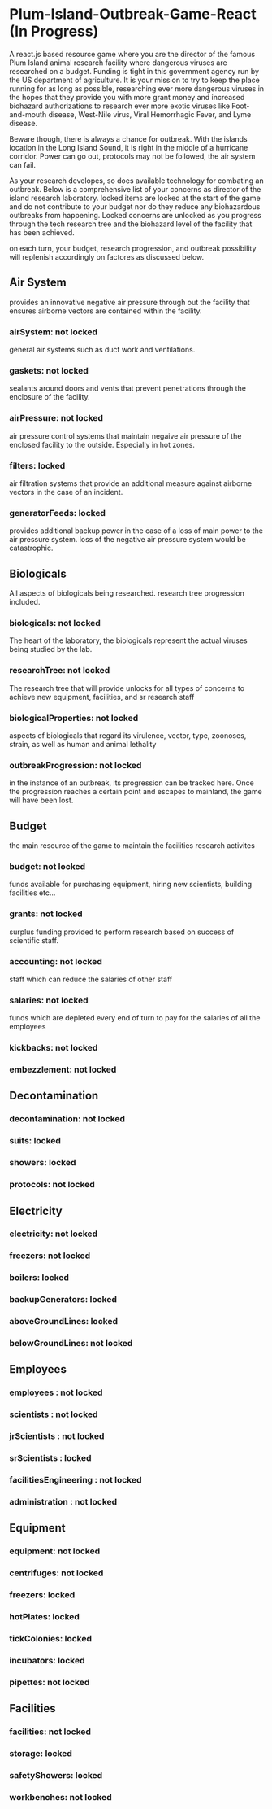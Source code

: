 # Plum-Island-Outbreak-Game-React (In Progress)

A react.js based resource game where you are the director of the famous Plum Island animal research facility where
dangerous viruses are researched on a budget. Funding is tight in this government agency run by the US department of agriculture.
It is your mission to try to keep the place running for as long as possible, researching ever more dangerous viruses in the hopes
that they provide you with more grant money and increased biohazard authorizations to research ever more exotic viruses like Foot-and-mouth
disease, West-Nile virus, Viral Hemorrhagic Fever, and Lyme disease.

Beware though, there is always a chance for outbreak. With the islands location in the Long Island Sound, it is right in the middle 
of a hurricane corridor. Power can go out, protocols may not be followed, the air system can fail.

As your research developes, so does available technology for combating an outbreak. Below is a comprehensive list of your concerns as
director of the island research laboratory. locked items are locked at the start of the game and do not contribute to your budget
nor do they reduce any biohazardous outbreaks from happening. Locked concerns are unlocked as you progress through the tech research
tree and the biohazard level of the facility that has been achieved.

on each turn, your budget, research progression, and outbreak possibility will replenish accordingly on factores as discussed below.

## Air System
provides an innovative negative air pressure through out the facility that ensures airborne vectors are contained within the facility.
### airSystem: not locked
general air systems such as duct work and ventilations.
### gaskets: not locked
sealants around doors and vents that prevent penetrations through the enclosure of the facility.
### airPressure: not locked
air pressure control systems that maintain negaive air pressure of the enclosed facility to the outside. Especially in hot zones.
### filters: locked
air filtration systems that provide an additional measure against airborne vectors in the case of an incident.
### generatorFeeds: locked
provides additional backup power in the case of a loss of main power to the air pressure system. loss of the negative air pressure system would be catastrophic.

## Biologicals
All aspects of biologicals being researched. research tree progression included.
### biologicals: not locked
The heart of the laboratory, the biologicals represent the actual viruses being studied by the lab.
### researchTree: not locked
The research tree that will provide unlocks for all types of concerns to achieve new equipment, facilities, and sr research staff
### biologicalProperties: not locked
aspects of biologicals that regard its virulence, vector, type, zoonoses, strain, as well as human and animal lethality
### outbreakProgression: not locked
in the instance of an outbreak, its progression can be tracked here. Once the progression reaches a certain point and escapes to mainland, the game will have been lost.

## Budget
the main resource of the game to maintain the facilities research activites
### budget: not locked
funds available for purchasing equipment, hiring new scientists, building facilities etc...
### grants: not locked
surplus funding provided to perform research based on success of scientific staff.
### accounting: not locked
staff which can reduce the salaries of other staff
### salaries: not locked
funds which are depleted every end of turn to pay for the salaries of all the employees
### kickbacks: not locked
### embezzlement: not locked

## Decontamination
### decontamination: not locked
### suits: locked
### showers: locked
### protocols: not locked

## Electricity
### electricity: not locked
### freezers: not locked
### boilers: locked
### backupGenerators: locked
### aboveGroundLines: locked
### belowGroundLines: not locked

## Employees
### employees : not locked
### scientists : not locked
### jrScientists : not locked
### srScientists : locked
### facilitiesEngineering : not locked
### administration : not locked

## Equipment
### equipment: not locked
### centrifuges: not locked
### freezers: locked
### hotPlates: locked
### tickColonies: locked
### incubators: locked
### pipettes: not locked

## Facilities
### facilities: not locked
### storage: locked
### safetyShowers: locked
### workbenches: not locked
